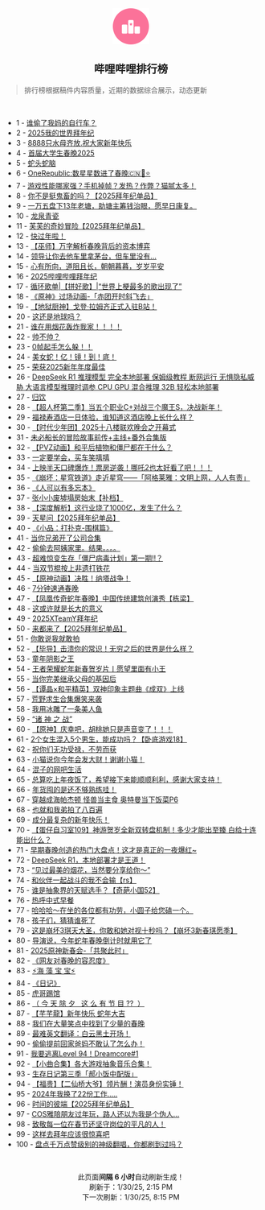 <div align="center">
    <img src="./assets/icon_rank.png" alt="logo" />
    <h2>哔哩哔哩排行榜</h>
</div>

> 排行榜根据稿件内容质量，近期的数据综合展示，动态更新

<br />

<ul><li><span>1 - <a href=https://www.bilibili.com/BV1MTFnefEz7 target=_blank>谁偷了我妈的自行车？</a></span></li><li><span>2 - <a href=https://www.bilibili.com/BV1fdfQYYEDd target=_blank>2025我的世界拜年纪</a></span></li><li><span>3 - <a href=https://www.bilibili.com/BV1kRf2YZEQL target=_blank>8888只水母齐放.祝大家新年快乐</a></span></li><li><span>4 - <a href=https://www.bilibili.com/BV1aBfZYuEe7 target=_blank>首届大学生春晚2025</a></span></li><li><span>5 - <a href=https://www.bilibili.com/BV1zXFWeREV7 target=_blank>蛇头蛇脑</a></span></li><li><span>6 - <a href=https://www.bilibili.com/BV1TxFhe4Eyz target=_blank>OneRepublic:数星星数进了春晚🇨🇳🐍⭐️</a></span></li><li><span>7 - <a href=https://www.bilibili.com/BV1txfmYqEhi target=_blank>游戏性能哪家强？手机掉帧？发热？作弊？猫腻太多！</a></span></li><li><span>8 - <a href=https://www.bilibili.com/BV1LufpYGEb5 target=_blank>你不是挺鬼畜的吗？【2025拜年纪单品】</a></span></li><li><span>9 - <a href=https://www.bilibili.com/BV1FEfyY1E1Z target=_blank>一万五盘下13年老塘，助塘主筹钱治眼，愿早日康复。</a></span></li><li><span>10 - <a href=https://www.bilibili.com/BV1N8foYdEwG target=_blank>龙泉青瓷</a></span></li><li><span>11 - <a href=https://www.bilibili.com/BV1gEfpYKEo9 target=_blank>芙芙的奇妙冒险【2025拜年纪单品】</a></span></li><li><span>12 - <a href=https://www.bilibili.com/BV1AJfUYhEFM target=_blank>快过年啦！</a></span></li><li><span>13 - <a href=https://www.bilibili.com/BV1xQfWYaEV5 target=_blank>【巫师】万字解析春晚背后的资本博弈</a></span></li><li><span>14 - <a href=https://www.bilibili.com/BV1CRf2YZESn target=_blank>领导让你去他车里拿茅台，但车里没有…</a></span></li><li><span>15 - <a href=https://www.bilibili.com/BV1c9FNeGEYM target=_blank>心有所向，道阻且长，朝朝暮暮，岁岁平安</a></span></li><li><span>16 - <a href=https://www.bilibili.com/BV1ZUfsYpEXy target=_blank>2025哔哩哔哩拜年纪</a></span></li><li><span>17 - <a href=https://www.bilibili.com/BV1H1fSYaEym target=_blank>循环歌单|【拼好歌】|“世界上梗最多的歌出现了”</a></span></li><li><span>18 - <a href=https://www.bilibili.com/BV1YUFPedE29 target=_blank>《原神》过场动画-「赤团开时斜飞去」</a></span></li><li><span>19 - <a href=https://www.bilibili.com/BV17vfzYbEQA target=_blank>【地狱厨神】戈登·拉姆齐正式入驻B站！</a></span></li><li><span>20 - <a href=https://www.bilibili.com/BV13FfUY5EX1 target=_blank>这还是地球吗？</a></span></li><li><span>21 - <a href=https://www.bilibili.com/BV1xzFxeGERL target=_blank>谁在用烟花轰炸我家！！！！</a></span></li><li><span>22 - <a href=https://www.bilibili.com/BV1P3fyYnEYC target=_blank>帅不帅？</a></span></li><li><span>23 - <a href=https://www.bilibili.com/BV1CFFWecEvf target=_blank>0帧起手怎么躲！！</a></span></li><li><span>24 - <a href=https://www.bilibili.com/BV12if6Y2EZA target=_blank>美女蛇！亿！镜！到！底！</a></span></li><li><span>25 - <a href=https://www.bilibili.com/BV1LQFHemE2z target=_blank>荣获2025新年年度最佳</a></span></li><li><span>26 - <a href=https://www.bilibili.com/BV1NGf2YtE8r target=_blank>DeepSeek&nbsp;R1&nbsp;推理模型&nbsp;完全本地部署&nbsp;保姆级教程&nbsp;断网运行&nbsp;无惧隐私威胁&nbsp;大语言模型推理时调参&nbsp;CPU&nbsp;GPU&nbsp;混合推理&nbsp;32B&nbsp;轻松本地部署</a></span></li><li><span>27 - <a href=https://www.bilibili.com/BV1cfFTe2ECo target=_blank>归饮</a></span></li><li><span>28 - <a href=https://www.bilibili.com/BV1hGfRY8EyC target=_blank>【超人杯第二季】当五个职业C+对战三个魔王S，决战新年！</a></span></li><li><span>29 - <a href=https://www.bilibili.com/BV13SfrYoEp6 target=_blank>福禄寿酒店一日体验，谁知道这酒店晚上长什么样？</a></span></li><li><span>30 - <a href=https://www.bilibili.com/BV1sBFHe4EAL target=_blank>【时代少年团】2025十八楼联欢晚会之开幕式</a></span></li><li><span>31 - <a href=https://www.bilibili.com/BV1bkfdYZEgu target=_blank>未必船长的冒险故事前传+主线+番外合集版</a></span></li><li><span>32 - <a href=https://www.bilibili.com/BV1NKfHYxEWm target=_blank>【PVZ动画】和平后植物和僵尸都在干什么？</a></span></li><li><span>33 - <a href=https://www.bilibili.com/BV18vFNesE1f target=_blank>一定要学会，买车笑嘻嘻</a></span></li><li><span>34 - <a href=https://www.bilibili.com/BV1eBFaeTEzF target=_blank>上映半天口碑爆炸！票房逆袭！哪吒2也太好看了吧！！！</a></span></li><li><span>35 - <a href=https://www.bilibili.com/BV1ATFNeyEhB target=_blank>《崩坏：星穹铁道》走近星穹——「阿格莱雅：文明上网，人人有责」</a></span></li><li><span>36 - <a href=https://www.bilibili.com/BV1gKfUYgEzq target=_blank>《人可以有多忘本》</a></span></li><li><span>37 - <a href=https://www.bilibili.com/BV1cbfDYAEeu target=_blank>张小小废墟塌房始末【补档】</a></span></li><li><span>38 - <a href=https://www.bilibili.com/BV1wWfDYiEUi target=_blank>【深度解析】这行业烧了1000亿，发生了什么？</a></span></li><li><span>39 - <a href=https://www.bilibili.com/BV1AvfpYsE4t target=_blank>天星问【2025拜年纪单品】</a></span></li><li><span>40 - <a href=https://www.bilibili.com/BV1jBfrYNEbr target=_blank>《小品：打扑克-围棋篇》</a></span></li><li><span>41 - <a href=https://www.bilibili.com/BV16TfSYtE4X target=_blank>当你兄弟开了公司合集</a></span></li><li><span>42 - <a href=https://www.bilibili.com/BV16pfZYJE8f target=_blank>偷偷去阿姨家里。结果。。。。</a></span></li><li><span>43 - <a href=https://www.bilibili.com/BV1jkF4eFEn1 target=_blank>超难惊变生存「僵尸病毒计划」第一期!!？</a></span></li><li><span>44 - <a href=https://www.bilibili.com/BV1pbfrY3EGR target=_blank>当双节棍按上非遗打铁花</a></span></li><li><span>45 - <a href=https://www.bilibili.com/BV1R7fSYDEe7 target=_blank>【原神动画】决胜！纳塔战争！</a></span></li><li><span>46 - <a href=https://www.bilibili.com/BV1XXFbeFEcy target=_blank>7分钟速通春晚</a></span></li><li><span>47 - <a href=https://www.bilibili.com/BV18hFxemEWx target=_blank>【凤凰传奇蛇年春晚】中国传统建筑创演秀【栋梁】</a></span></li><li><span>48 - <a href=https://www.bilibili.com/BV11Df2YhEq6 target=_blank>这或许就是长大的意义</a></span></li><li><span>49 - <a href=https://www.bilibili.com/BV1DyFneYEhR target=_blank>2025XTeamY拜年纪</a></span></li><li><span>50 - <a href=https://www.bilibili.com/BV19QfpYkEzk target=_blank>来都来了【2025拜年纪单品】</a></span></li><li><span>51 - <a href=https://www.bilibili.com/BV1ARf2YfEc1 target=_blank>你敢说我就敢拍</a></span></li><li><span>52 - <a href=https://www.bilibili.com/BV1gcfWYqEsf target=_blank>【毕导】击溃你的常识！无穷之后的世界是什么样？</a></span></li><li><span>53 - <a href=https://www.bilibili.com/BV1U9FpeNEcU target=_blank>童年阴影之王</a></span></li><li><span>54 - <a href=https://www.bilibili.com/BV1XWf6YREN5 target=_blank>王者荣耀蛇年新春贺岁片丨愿望里面有小王</a></span></li><li><span>55 - <a href=https://www.bilibili.com/BV16QFWexEKp target=_blank>当你完美继承父母的基因后</a></span></li><li><span>56 - <a href=https://www.bilibili.com/BV1vmf1YyEkb target=_blank>【谭晶×和平精英】双神印象主题曲《成双》上线</a></span></li><li><span>57 - <a href=https://www.bilibili.com/BV1kJFFeFE2R target=_blank>荒野求生合集爆笑来袭</a></span></li><li><span>58 - <a href=https://www.bilibili.com/BV1U9FpeNEjv target=_blank>我用冰雕了一条美人鱼</a></span></li><li><span>59 - <a href=https://www.bilibili.com/BV1AJFpebECL target=_blank>“诸&nbsp;神&nbsp;之&nbsp;战”</a></span></li><li><span>60 - <a href=https://www.bilibili.com/BV1txfmYqEVV target=_blank>【原神】庆幸吧，胡桃她只是声音变了！！！</a></span></li><li><span>61 - <a href=https://www.bilibili.com/BV1wQFNeCEnz target=_blank>2个女生混入5个男生，能成功吗？【卧底游戏18】</a></span></li><li><span>62 - <a href=https://www.bilibili.com/BV1m2FnewE18 target=_blank>祝你们无功受禄，不劳而获</a></span></li><li><span>63 - <a href=https://www.bilibili.com/BV1yzFHedEPh target=_blank>小猫说你今年会发大财！谢谢小猫！</a></span></li><li><span>64 - <a href=https://www.bilibili.com/BV1TGfUYKE6r target=_blank>混子的网吧生活</a></span></li><li><span>65 - <a href=https://www.bilibili.com/BV1Z5FWeDEH2 target=_blank>总算吃上年夜饭了，希望接下来能顺顺利利，感谢大家支持！</a></span></li><li><span>66 - <a href=https://www.bilibili.com/BV15UfCYKEFo target=_blank>年货囤的是还不够熟练哇！</a></span></li><li><span>67 - <a href=https://www.bilibili.com/BV11ZfUYeEgJ target=_blank>穿越成海帕杰顿&nbsp;怪兽当主食&nbsp;奥特曼当下饭菜P6</a></span></li><li><span>68 - <a href=https://www.bilibili.com/BV1kUf6YBE7t target=_blank>也就和我弟拍了八百遍</a></span></li><li><span>69 - <a href=https://www.bilibili.com/BV1cxfDYNEz6 target=_blank>成分最复杂的新年快乐！</a></span></li><li><span>70 - <a href=https://www.bilibili.com/BV1rcFHeQEhP target=_blank>【蛋仔自习室109】神游贺岁全新双转盘机制！多少才能出至臻&nbsp;白给十连能出什么？</a></span></li><li><span>71 - <a href=https://www.bilibili.com/BV1rcfmY9Eba target=_blank>早期春晚创造的热门大盘点！这才是真正的一夜爆红~</a></span></li><li><span>72 - <a href=https://www.bilibili.com/BV1NBfSYMEG8 target=_blank>DeepSeek&nbsp;R1，本地部署才是王道！</a></span></li><li><span>73 - <a href=https://www.bilibili.com/BV15fFWeDEhM target=_blank>“见过最美的烟花，当然要分享给你～”</a></span></li><li><span>74 - <a href=https://www.bilibili.com/BV1PcFWehEyU target=_blank>和伙伴一起战斗的我不会输【rs】</a></span></li><li><span>75 - <a href=https://www.bilibili.com/BV1CgfHYQEda target=_blank>谁是抽象界的天赋选手？【奇葩小国52】</a></span></li><li><span>76 - <a href=https://www.bilibili.com/BV1SSfDYmEYp target=_blank>热呼中式早餐</a></span></li><li><span>77 - <a href=https://www.bilibili.com/BV1AUFNe1E3i target=_blank>哈哈哈～在坐的各位都有功劳，小圆子给您磕一个。</a></span></li><li><span>78 - <a href=https://www.bilibili.com/BV18bFWe3Ewk target=_blank>孩子们，猜猜谁死了</a></span></li><li><span>79 - <a href=https://www.bilibili.com/BV1ZVf6YaEC4 target=_blank>这是崩坏3琪天大圣，你敢和她对视十秒吗？【崩坏3新春琪愿季】</a></span></li><li><span>80 - <a href=https://www.bilibili.com/BV1Saf6YJEfq target=_blank>导演说，今年蛇年春晚倒计时就用它了</a></span></li><li><span>81 - <a href=https://www.bilibili.com/BV1g3fXYpEvn target=_blank>2025原神新春会-「共聚此时」</a></span></li><li><span>82 - <a href=https://www.bilibili.com/BV1EvfrYTEuY target=_blank>《网友对春晚的容忍度》</a></span></li><li><span>83 - <a href=https://www.bilibili.com/BV19sfJYeEEh target=_blank>⚡海&nbsp;藻&nbsp;宝&nbsp;宝⚡</a></span></li><li><span>84 - <a href=https://www.bilibili.com/BV1TGfUYKEeK target=_blank>《日记》</a></span></li><li><span>85 - <a href=https://www.bilibili.com/BV17afzYhEfw target=_blank>虎哥踢馆</a></span></li><li><span>86 - <a href=https://www.bilibili.com/BV1TgfUYqEJD target=_blank>（&nbsp;今&nbsp;天&nbsp;除&nbsp;夕&nbsp;&nbsp;&nbsp;这&nbsp;么&nbsp;有&nbsp;节&nbsp;目&nbsp;??&nbsp;&nbsp;）</a></span></li><li><span>87 - <a href=https://www.bilibili.com/BV1hkfZYiEsu target=_blank>【芊芊龍】新年快乐&nbsp;蛇年大吉</a></span></li><li><span>88 - <a href=https://www.bilibili.com/BV1w8F4eMEGU target=_blank>我们在大量笑点中找到了少量的春晚</a></span></li><li><span>89 - <a href=https://www.bilibili.com/BV11yFNeEEDJ target=_blank>最难英文翻译：白云黑土开场！</a></span></li><li><span>90 - <a href=https://www.bilibili.com/BV1JyFHepERU target=_blank>偷偷提前回家爸妈不敢认了怎么办！</a></span></li><li><span>91 - <a href=https://www.bilibili.com/BV1UEFPejEcb target=_blank>我要逃离Level&nbsp;94！Dreamcore#1</a></span></li><li><span>92 - <a href=https://www.bilibili.com/BV1NufWYwE5E target=_blank>【小曲合集】各大游戏抽象音乐合集！</a></span></li><li><span>93 - <a href=https://www.bilibili.com/BV1gMFseyE3B target=_blank>生存日记第三季「郝小饭中配版」</a></span></li><li><span>94 - <a href=https://www.bilibili.com/BV1wQFNeCEpQ target=_blank>【福贵】【二仙桥大爷】领片酬！演员身份实锤！</a></span></li><li><span>95 - <a href=https://www.bilibili.com/BV13cfUYCEV7 target=_blank>2024年我换了22份工作…..</a></span></li><li><span>96 - <a href=https://www.bilibili.com/BV1p9fHYpE8U target=_blank>时间的彼端【2025拜年纪单品】</a></span></li><li><span>97 - <a href=https://www.bilibili.com/BV1yPfQYMEg8 target=_blank>COS雅陪朋友过年玩，路人还以为我是个伪人...</a></span></li><li><span>98 - <a href=https://www.bilibili.com/BV1btfmYKE4V target=_blank>致敬每一位在春节还坚守岗位的平凡的人！</a></span></li><li><span>99 - <a href=https://www.bilibili.com/BV1m1fZYeED9 target=_blank>这样去拜年应该很惊喜吧</a></span></li><li><span>100 - <a href=https://www.bilibili.com/BV17vfzYbEXW target=_blank>盘点千万点赞级别的神级翻唱，你都刷到过吗？</a></span></li></ul>

<br />

<p align=center>此页面<strong>间隔 6 小时</strong>自动刷新生成！<br>刷新于：1/30/25, 2:15 PM<br>下一次刷新：1/30/25, 8:15 PM</p>
